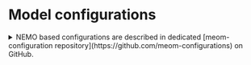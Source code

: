 # Model configurations

<details>
  <summary> NEMO based configurations are described in dedicated [meom-configuration repository](https://github.com/meom-configurations) on GitHub.  </summary>
Using the information found there, one should be able to reconstruct a particular configuration. However, as far as fortran compilers may evolve 
in time, the exact reproducibility is not granted.   
In the meom-configuration repository, the following information can be found for each configuration:
  * reference for building source code
  * relevant namelist files for running experiments
  * relevant xml files for XIOS model output
  * relevant information on the required input data files.

In MEOM, [Drakkar Configurations Manager (DCM)](https://github.com/meom-group/DCM) has been developped in order to ease the deployment of NEMO based configurations. DCM provides both an environment for code developpement and setup (DCMTOOLS) and an environment for production at runtime (RUNTOOLS). In addition, a series of bash scripts (dcm_toolkit) were developped for helping the managment of simulations.

DCM is supporting historical NEMO versions (since NEMO 1.12). The actual version corresponds to NEMO 4.0.6 but branches for 4.0.7 and 4.2.0 are also operational.

 </details>
